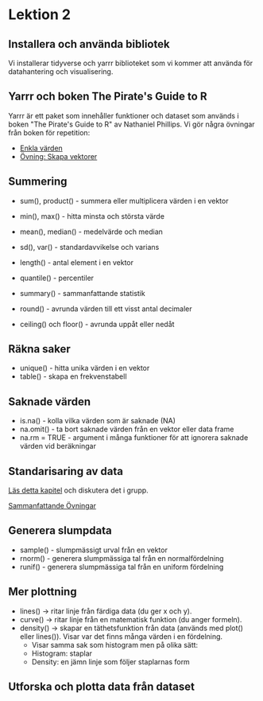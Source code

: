 # Lektion 2

## Installera och använda bibliotek

Vi installerar tidyverse och yarrr biblioteket som vi kommer att använda för datahantering och visualisering.

## Yarrr och boken The Pirate's Guide to R

Yarrr är ett paket som innehåller funktioner och dataset som används i boken "The Pirate's Guide to R" av Nathaniel Phillips. Vi gör några övningar från boken för repetition:

* [Enkla värden](https://bookdown.org/ndphillips/YaRrr/test-your-r-might.html)
* [Övning: Skapa vektorer](https://bookdown.org/ndphillips/YaRrr/test-your-r-might-1.html) 

## Summering

* sum(), product() - summera eller multiplicera värden i en vektor
* min(), max() - hitta minsta och största värde
* mean(), median() - medelvärde och median
* sd(), var() - standardavvikelse och varians
* length() - antal element i en vektor
* quantile() - percentiler
* summary() - sammanfattande statistik

* round() - avrunda värden till ett visst antal decimaler
* ceiling() och floor() - avrunda uppåt eller nedåt

## Räkna saker

* unique() - hitta unika värden i en vektor
* table() - skapa en frekvenstabell

## Saknade värden

* is.na() - kolla vilka värden som är saknade (NA)
* na.omit() - ta bort saknade värden från en vektor eller data frame
* na.rm = TRUE - argument i många funktioner för att ignorera saknade värden vid beräkningar

## Standarisaring av data

[Läs detta kapitel](https://bookdown.org/ndphillips/YaRrr/standardization-z-score.html) och diskutera det i grupp.

[Sammanfattande Övningar](https://bookdown.org/ndphillips/YaRrr/test-your-r-might-2.html)

## Generera slumpdata

* sample() - slumpmässigt urval från en vektor
* rnorm() - generera slumpmässiga tal från en normalfördelning
* runif() - generera slumpmässiga tal från en uniform fördelning

## Mer plottning

* lines() → ritar linje från färdiga data (du ger x och y).
* curve() → ritar linje från en matematisk funktion (du anger formeln).
* density() → skapar en täthetsfunktion från data (används med plot() eller lines()). Visar var det finns många värden i en fördelning.
    * Visar samma sak som histogram men på olika sätt:
    * Histogram: staplar
    * Density: en jämn linje som följer staplarnas form

## Utforska och plotta data från dataset